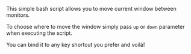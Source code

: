 This simple bash script allows you to move current window between monitors.

To choose where to move the window simply pass `up` or `down` parameter when executing the script.

You can bind it to any key shortcut you prefer and voilà!
